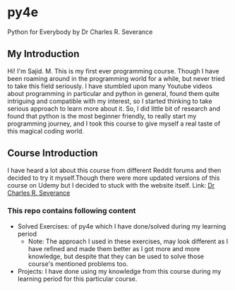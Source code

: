 # py4e

Python for Everybody by Dr Charles R. Severance

## My Introduction

Hi! I'm Sajid. M.
This is my first ever programming course. Though I have been roaming around in
 the programming world for a while, but never tried to take this field
seriously. I have stumbled upon many Youtube videos about programming in
particular and python in general, found them quite intriguing and compatible
with  my interest, so I  started thinking to take serious approach to
learn more about it. So, I did little bit of research and found that python is
the most beginner friendly, to really start my programming journey, and I took
this course to give myself a real taste of this magical coding world.

## Course Introduction

I have heard a lot about this course from different Reddit forums and then
decided to try it myself.Though there were more updated versions of this
course on Udemy but I decided to stuck with the website itself. Link:
[Dr Charles R. Severance ](https://www.py4e.com)

### This repo contains following content

-   Solved Exercises: of py4e which I have done/solved during my learning
period
    -   Note: The approach I used in these exercises, may look different as
    I have refined and made them better as I got more and more knowledge,
    but despite that they can be used to solve those course's mentioned problems
    too.
-   Projects: I have done using my knowledge from this course during my learning
period for this particular course.
